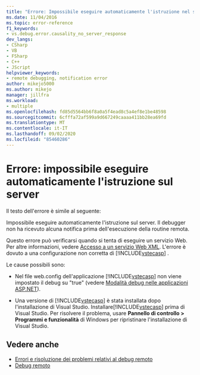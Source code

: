 ```yaml
---
title: "Errore: Impossibile eseguire automaticamente l'istruzione nel server | Microsoft Docs"
ms.date: 11/04/2016
ms.topic: error-reference
f1_keywords:
- vs.debug.error.causality_no_server_response
dev_langs:
- CSharp
- VB
- FSharp
- C++
- JScript
helpviewer_keywords:
- remote debugging, notification error
author: mikejo5000
ms.author: mikejo
manager: jillfra
ms.workload:
- multiple
ms.openlocfilehash: fd85d5564bb6f8a0a5f4ead8c5a4ef8e1be48598
ms.sourcegitcommit: 6cfffa72af599a9d667249caaaa411bb28ea69fd
ms.translationtype: MT
ms.contentlocale: it-IT
ms.lasthandoff: 09/02/2020
ms.locfileid: "85460286"
---
```

# <a name="error-unable-to-automatically-step-into-the-server"></a>Errore: impossibile eseguire automaticamente l'istruzione sul server
Il testo dell'errore è simile al seguente:

 Impossibile eseguire automaticamente l'istruzione sul server. Il debugger non ha ricevuto alcuna notifica prima dell'esecuzione della routine remota.

 Questo errore può verificarsi quando si tenta di eseguire un servizio Web. Per altre informazioni, vedere [Accesso a un servizio Web XML](https://msdn.microsoft.com/library/8e67de38-bf5f-41cc-a457-1b88ce63d764). L'errore è dovuto a una configurazione non corretta di [!INCLUDE[vstecasp](../code-quality/includes/vstecasp_md.md)] .

 Le cause possibili sono:

- Nel file web.config dell'applicazione [!INCLUDE[vstecasp](../code-quality/includes/vstecasp_md.md)] non viene impostato il debug su "true" (vedere [Modalità debug nelle applicazioni ASP.NET](../debugger/how-to-enable-debugging-for-aspnet-applications.md)).

- Una versione di [!INCLUDE[vstecasp](../code-quality/includes/vstecasp_md.md)] è stata installata dopo l'installazione di Visual Studio. Installare[!INCLUDE[vstecasp](../code-quality/includes/vstecasp_md.md)] prima di Visual Studio. Per risolvere il problema, usare **Pannello di controllo > Programmi e funzionalità** di Windows per ripristinare l'installazione di Visual Studio.

## <a name="see-also"></a>Vedere anche
- [Errori e risoluzione dei problemi relativi al debug remoto](../debugger/remote-debugging-errors-and-troubleshooting.md)
- [Debug remoto](../debugger/remote-debugging.md)